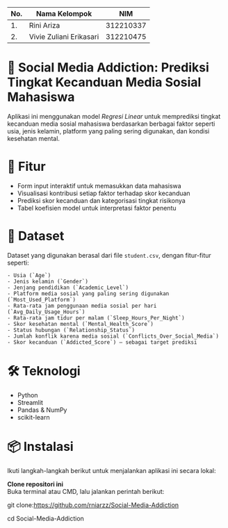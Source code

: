 | No.| Nama Kelompok |       NIM                           |
|----|------------|----------------------------------------|
| 1. | Rini Ariza | 312210337               |
| 2. | Vivie Zuliani Erikasari      |  312210475  |




# 📱 Social Media Addiction: Prediksi Tingkat Kecanduan Media Sosial Mahasiswa


Aplikasi ini menggunakan model *Regresi Linear* untuk memprediksi tingkat kecanduan media sosial mahasiswa berdasarkan berbagai faktor seperti usia, jenis kelamin, platform yang paling sering digunakan, dan kondisi kesehatan mental.

# 🚀 Fitur

- Form input interaktif untuk memasukkan data mahasiswa
- Visualisasi kontribusi setiap faktor terhadap skor kecanduan
- Prediksi skor kecanduan dan kategorisasi tingkat risikonya
- Tabel koefisien model untuk interpretasi faktor penentu

# 🧠 Dataset

Dataset yang digunakan berasal dari file `student.csv`, dengan fitur-fitur seperti:

```
- Usia (`Age`)
- Jenis kelamin (`Gender`)
- Jenjang pendidikan (`Academic_Level`)
- Platform media sosial yang paling sering digunakan (`Most_Used_Platform`)
- Rata-rata jam penggunaan media sosial per hari (`Avg_Daily_Usage_Hours`)
- Rata-rata jam tidur per malam (`Sleep_Hours_Per_Night`)
- Skor kesehatan mental (`Mental_Health_Score`)
- Status hubungan (`Relationship_Status`)
- Jumlah konflik karena media sosial (`Conflicts_Over_Social_Media`)
- Skor kecanduan (`Addicted_Score`) – sebagai target prediksi

```

# 🛠️ Teknologi

- Python
- Streamlit
- Pandas & NumPy
- scikit-learn

# 📦 Instalasi

Ikuti langkah-langkah berikut untuk menjalankan aplikasi ini secara lokal:

 **Clone repositori ini**  
   Buka terminal atau CMD, lalu jalankan perintah berikut:

   git clone:https://github.com/rniarzz/Social-Media-Addiction

   cd Social-Media-Addiction

